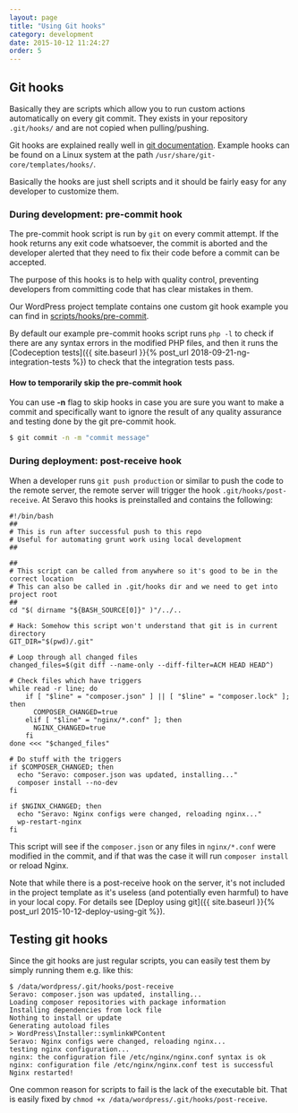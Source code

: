 ```yaml
---
layout: page
title: "Using Git hooks"
category: development
date: 2015-10-12 11:24:27
order: 5
---
```


## Git hooks

Basically they are scripts which allow you to run custom actions automatically on every git commit.
They exists in your repository `.git/hooks/` and are not copied when pulling/pushing.

Git hooks are explained really well in [git documentation](https://git-scm.com/book/en/v2/Customizing-Git-Git-Hooks). Example hooks can be found on a Linux system at the path `/usr/share/git-core/templates/hooks/`.

Basically the hooks are just shell scripts and it should be fairly easy for any developer to customize them.

### During development: pre-commit hook

The pre-commit hook script is run by `git` on every commit attempt. If the hook returns any exit code whatsoever, the commit is aborted and the developer alerted that they need to fix their code before a commit can be accepted.

The purpose of this hooks is to help with quality control, preventing developers from committing code that has clear mistakes in them.

Our WordPress project template contains one custom git hook example you can find in [scripts/hooks/pre-commit](https://github.com/Seravo/wordpress/blob/master/scripts/hooks/pre-commit).

By default our example pre-commit hooks script runs `php -l` to check if there are any syntax errors in the modified PHP files, and then it runs the [Codeception tests]({{ site.baseurl }}{% post_url 2018-09-21-ng-integration-tests %}) to check that the integration tests pass.

#### How to temporarily skip the pre-commit hook

You can use **-n** flag to skip hooks in case you are sure you want to make a commit and specifically want to ignore the result of any quality assurance and testing done by the git pre-commit hook.

```bash
$ git commit -n -m "commit message"
```
### During deployment: post-receive hook

When a developer runs `git push production` or similar to push the code to the remote server, the remote server will trigger the hook `.git/hooks/post-receive`. At Seravo this hooks is preinstalled and contains the following:

```
#!/bin/bash
##
# This is run after successful push to this repo
# Useful for automating grunt work using local development
##

##
# This script can be called from anywhere so it's good to be in the correct location
# This can also be called in .git/hooks dir and we need to get into project root
##
cd "$( dirname "${BASH_SOURCE[0]}" )"/../..

# Hack: Somehow this script won't understand that git is in current directory
GIT_DIR="$(pwd)/.git"

# Loop through all changed files
changed_files=$(git diff --name-only --diff-filter=ACM HEAD HEAD^)

# Check files which have triggers
while read -r line; do
    if [ "$line" = "composer.json" ] || [ "$line" = "composer.lock" ]; then
      COMPOSER_CHANGED=true
    elif [ "$line" = "nginx/*.conf" ]; then
      NGINX_CHANGED=true
    fi
done <<< "$changed_files"

# Do stuff with the triggers
if $COMPOSER_CHANGED; then
  echo "Seravo: composer.json was updated, installing..."
  composer install --no-dev
fi

if $NGINX_CHANGED; then
  echo "Seravo: Nginx configs were changed, reloading nginx..."
  wp-restart-nginx
fi
```

This script will see if the `composer.json` or any files in `nginx/*.conf` were modified in the commit, and if that was the case it will run `composer install` or reload Nginx.

Note that while there is a post-receive hook on the server, it's not included in the project template as it's useless (and potentially even harmful) to have in your local copy. For details see [Deploy using git]({{ site.baseurl }}{% post_url 2015-10-12-deploy-using-git %}).

## Testing git hooks

Since the git hooks are just regular scripts, you can easily test them by simply running them e.g. like this:

```
$ /data/wordpress/.git/hooks/post-receive
Seravo: composer.json was updated, installing...
Loading composer repositories with package information
Installing dependencies from lock file
Nothing to install or update
Generating autoload files
> WordPress\Installer::symlinkWPContent
Seravo: Nginx configs were changed, reloading nginx...
testing nginx configuration...
nginx: the configuration file /etc/nginx/nginx.conf syntax is ok
nginx: configuration file /etc/nginx/nginx.conf test is successful
Nginx restarted!
```

One common reason for scripts to fail is the lack of the executable bit. That is easily fixed by `chmod +x /data/wordpress/.git/hooks/post-receive`.
